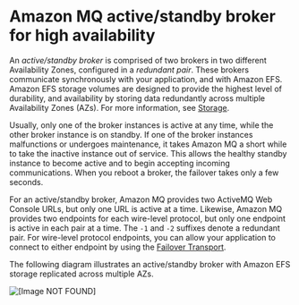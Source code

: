 # Amazon MQ active/standby broker for high availability<a name="active-standby-broker-deployment"></a>

An *active/standby broker* is comprised of two brokers in two different Availability Zones, configured in a *redundant pair*\. These brokers communicate synchronously with your application, and with Amazon EFS\. Amazon EFS storage volumes are designed to provide the highest level of durability, and availability by storing data redundantly across multiple Availability Zones \(AZs\)\. For more information, see [Storage](broker-storage.md)\.

Usually, only one of the broker instances is active at any time, while the other broker instance is on standby\. If one of the broker instances malfunctions or undergoes maintenance, it takes Amazon MQ a short while to take the inactive instance out of service\. This allows the healthy standby instance to become active and to begin accepting incoming communications\. When you reboot a broker, the failover takes only a few seconds\.

For an active/standby broker, Amazon MQ provides two ActiveMQ Web Console URLs, but only one URL is active at a time\. Likewise, Amazon MQ provides two endpoints for each wire\-level protocol, but only one endpoint is active in each pair at a time\. The `-1` and `-2` suffixes denote a redundant pair\. For wire\-level protocol endpoints, you can allow your application to connect to either endpoint by using the [Failover Transport](http://activemq.apache.org/failover-transport-reference.html)\.

The following diagram illustrates an active/standby broker with Amazon EFS storage replicated across multiple AZs\.

![\[Image NOT FOUND\]](http://docs.aws.amazon.com/amazon-mq/latest/developer-guide/images/amazon-mq-activemq-broker-architecture-active-standby.png)